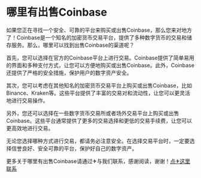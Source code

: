 # 哪里有出售Coinbase

如果您正在寻找一个安全、可靠的平台来购买或出售Coinbase，那么您来对地方了！Coinbase是一个知名的加密货币交易平台，提供了多种数字货币的交易和储存服务。那么，哪里可以找到出售Coinbase的渠道呢？

首先，您可以选择在官方的Coinbase平台上进行交易。Coinbase提供了简单易用的界面和多种支付方式，让您可以方便地购买或出售Coinbase。此外，Coinbase还提供了严格的安全措施，保护用户的数字资产安全。

其次，您可以考虑在其他知名的加密货币交易平台上购买或出售Coinbase，比如Binance、Kraken等。这些平台提供了丰富的交易对和流动性，让您可以更灵活地进行交易操作。

另外，您还可以选择在一些数字货币交易所或者场外交易平台上购买或出售Coinbase。这些平台通常提供了更多的交易选择和更低的交易手续费，让您可以更高效地进行交易。

无论您选择哪种方式进行交易，都请务必注意安全。在选择交易平台时，一定要选择信誉良好、安全可靠的平台，保护好自己的数字资产。

更多关于哪里有出售Coinbase请通过✈与我们联系，感谢阅读，谢谢！[点✈这里联系](https://abc.k02.cc)